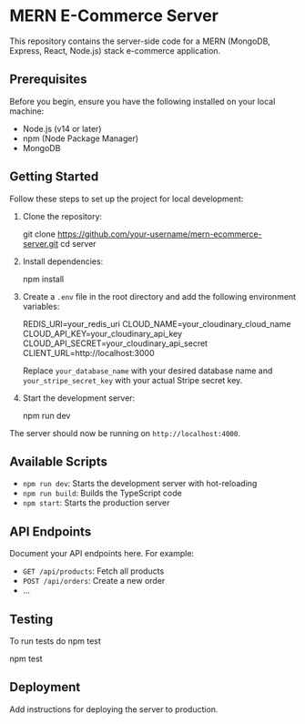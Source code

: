 ﻿# MERN E-Commerce Server

This repository contains the server-side code for a MERN (MongoDB, Express, React, Node.js) stack e-commerce application.

## Prerequisites

Before you begin, ensure you have the following installed on your local machine:

- Node.js (v14 or later)
- npm (Node Package Manager)
- MongoDB

## Getting Started

Follow these steps to set up the project for local development:

1. Clone the repository:

   git clone https://github.com/your-username/mern-ecommerce-server.git
   cd server

2. Install dependencies:

   npm install

3. Create a `.env` file in the root directory and add the following environment variables:

   REDIS_URI=your_redis_uri
   CLOUD_NAME=your_cloudinary_cloud_name
   CLOUD_API_KEY=your_cloudinary_api_key
   CLOUD_API_SECRET=your_cloudinary_api_secret
   CLIENT_URL=http://localhost:3000

   Replace `your_database_name` with your desired database name and `your_stripe_secret_key` with your actual Stripe secret key.

4. Start the development server:

   npm run dev

The server should now be running on `http://localhost:4000`.

## Available Scripts

- `npm run dev`: Starts the development server with hot-reloading
- `npm run build`: Builds the TypeScript code
- `npm start`: Starts the production server

## API Endpoints

Document your API endpoints here. For example:

- `GET /api/products`: Fetch all products
- `POST /api/orders`: Create a new order
- ...

## Testing

To run tests do npm test

npm test

## Deployment

Add instructions for deploying the server to production.
